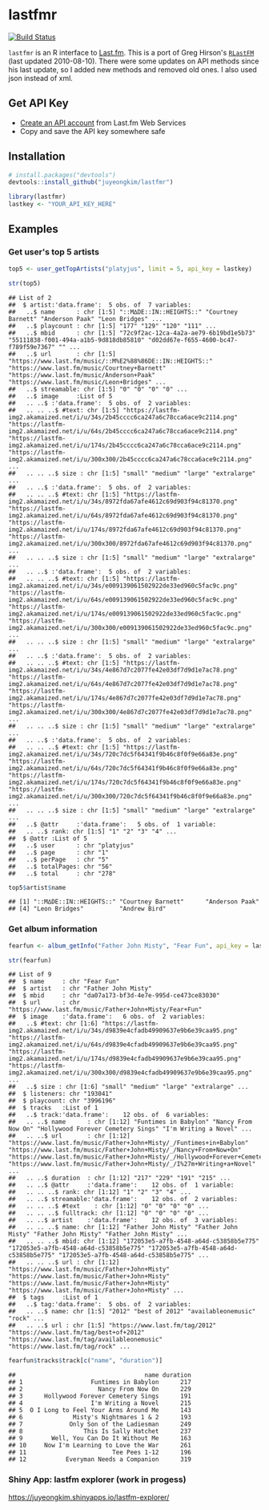 lastfmr
================

[![Build Status](https://travis-ci.org/juyeongkim/lastfmr.svg?branch=master)](https://travis-ci.org/juyeongkim/lastfmr)

`lastfmr` is an R interface to [Last.fm](http://www.last.fm/api). This is a port of Greg Hirson's [`RLastFM`](https://cran.r-project.org/package=RLastFM) (last updated 2010-08-10). There were some updates on API methods since his last update, so I added new methods and removed old ones. I also used json instead of xml.

Get API Key
-----------

-   [Create an API account](http://www.last.fm/api/account/create) from Last.fm Web Services
-   Copy and save the API key somewhere safe

Installation
------------

``` r
# install.packages("devtools")
devtools::install_github("juyeongkim/lastfmr")

library(lastfmr)
lastkey <- "YOUR_API_KEY_HERE"
```

Examples
--------

### Get user's top 5 artists

``` r
top5 <- user_getTopArtists("platyjus", limit = 5, api_key = lastkey)

str(top5)
```

    ## List of 2
    ##  $ artist:'data.frame':  5 obs. of  7 variables:
    ##   ..$ name      : chr [1:5] "::M∆DE::IN::HEIGHTS::" "Courtney Barnett" "Anderson Paak" "Leon Bridges" ...
    ##   ..$ playcount : chr [1:5] "177" "129" "120" "111" ...
    ##   ..$ mbid      : chr [1:5] "72c9f2ac-12ca-4a2a-ae79-6b19bd1e5b73" "55111838-f001-494a-a1b5-9d818db85810" "d02dd67e-f655-4600-bc47-f789f59e7367" "" ...
    ##   ..$ url       : chr [1:5] "https://www.last.fm/music/::M%E2%88%86DE::IN::HEIGHTS::" "https://www.last.fm/music/Courtney+Barnett" "https://www.last.fm/music/Anderson+Paak" "https://www.last.fm/music/Leon+Bridges" ...
    ##   ..$ streamable: chr [1:5] "0" "0" "0" "0" ...
    ##   ..$ image     :List of 5
    ##   .. ..$ :'data.frame':  5 obs. of  2 variables:
    ##   .. .. ..$ #text: chr [1:5] "https://lastfm-img2.akamaized.net/i/u/34s/2b45cccc6ca247a6c78cca6ace9c2114.png" "https://lastfm-img2.akamaized.net/i/u/64s/2b45cccc6ca247a6c78cca6ace9c2114.png" "https://lastfm-img2.akamaized.net/i/u/174s/2b45cccc6ca247a6c78cca6ace9c2114.png" "https://lastfm-img2.akamaized.net/i/u/300x300/2b45cccc6ca247a6c78cca6ace9c2114.png" ...
    ##   .. .. ..$ size : chr [1:5] "small" "medium" "large" "extralarge" ...
    ##   .. ..$ :'data.frame':  5 obs. of  2 variables:
    ##   .. .. ..$ #text: chr [1:5] "https://lastfm-img2.akamaized.net/i/u/34s/8972fda67afe4612c69d903f94c81370.png" "https://lastfm-img2.akamaized.net/i/u/64s/8972fda67afe4612c69d903f94c81370.png" "https://lastfm-img2.akamaized.net/i/u/174s/8972fda67afe4612c69d903f94c81370.png" "https://lastfm-img2.akamaized.net/i/u/300x300/8972fda67afe4612c69d903f94c81370.png" ...
    ##   .. .. ..$ size : chr [1:5] "small" "medium" "large" "extralarge" ...
    ##   .. ..$ :'data.frame':  5 obs. of  2 variables:
    ##   .. .. ..$ #text: chr [1:5] "https://lastfm-img2.akamaized.net/i/u/34s/e009139061502922de33ed960c5fac9c.png" "https://lastfm-img2.akamaized.net/i/u/64s/e009139061502922de33ed960c5fac9c.png" "https://lastfm-img2.akamaized.net/i/u/174s/e009139061502922de33ed960c5fac9c.png" "https://lastfm-img2.akamaized.net/i/u/300x300/e009139061502922de33ed960c5fac9c.png" ...
    ##   .. .. ..$ size : chr [1:5] "small" "medium" "large" "extralarge" ...
    ##   .. ..$ :'data.frame':  5 obs. of  2 variables:
    ##   .. .. ..$ #text: chr [1:5] "https://lastfm-img2.akamaized.net/i/u/34s/4e867d7c2077fe42e03df7d9d1e7ac78.png" "https://lastfm-img2.akamaized.net/i/u/64s/4e867d7c2077fe42e03df7d9d1e7ac78.png" "https://lastfm-img2.akamaized.net/i/u/174s/4e867d7c2077fe42e03df7d9d1e7ac78.png" "https://lastfm-img2.akamaized.net/i/u/300x300/4e867d7c2077fe42e03df7d9d1e7ac78.png" ...
    ##   .. .. ..$ size : chr [1:5] "small" "medium" "large" "extralarge" ...
    ##   .. ..$ :'data.frame':  5 obs. of  2 variables:
    ##   .. .. ..$ #text: chr [1:5] "https://lastfm-img2.akamaized.net/i/u/34s/720c7dc5f64341f9b46c8f0f9e66a83e.png" "https://lastfm-img2.akamaized.net/i/u/64s/720c7dc5f64341f9b46c8f0f9e66a83e.png" "https://lastfm-img2.akamaized.net/i/u/174s/720c7dc5f64341f9b46c8f0f9e66a83e.png" "https://lastfm-img2.akamaized.net/i/u/300x300/720c7dc5f64341f9b46c8f0f9e66a83e.png" ...
    ##   .. .. ..$ size : chr [1:5] "small" "medium" "large" "extralarge" ...
    ##   ..$ @attr     :'data.frame':   5 obs. of  1 variable:
    ##   .. ..$ rank: chr [1:5] "1" "2" "3" "4" ...
    ##  $ @attr :List of 5
    ##   ..$ user      : chr "platyjus"
    ##   ..$ page      : chr "1"
    ##   ..$ perPage   : chr "5"
    ##   ..$ totalPages: chr "56"
    ##   ..$ total     : chr "278"

``` r
top5$artist$name
```

    ## [1] "::M∆DE::IN::HEIGHTS::" "Courtney Barnett"      "Anderson Paak"        
    ## [4] "Leon Bridges"          "Andrew Bird"

### Get album information

``` r
fearfun <- album_getInfo("Father John Misty", "Fear Fun", api_key = lastkey)

str(fearfun)
```

    ## List of 9
    ##  $ name     : chr "Fear Fun"
    ##  $ artist   : chr "Father John Misty"
    ##  $ mbid     : chr "da07a173-bf3d-4e7e-995d-ce473ce83030"
    ##  $ url      : chr "https://www.last.fm/music/Father+John+Misty/Fear+Fun"
    ##  $ image    :'data.frame':   6 obs. of  2 variables:
    ##   ..$ #text: chr [1:6] "https://lastfm-img2.akamaized.net/i/u/34s/d9839e4cfadb49909637e9b6e39caa95.png" "https://lastfm-img2.akamaized.net/i/u/64s/d9839e4cfadb49909637e9b6e39caa95.png" "https://lastfm-img2.akamaized.net/i/u/174s/d9839e4cfadb49909637e9b6e39caa95.png" "https://lastfm-img2.akamaized.net/i/u/300x300/d9839e4cfadb49909637e9b6e39caa95.png" ...
    ##   ..$ size : chr [1:6] "small" "medium" "large" "extralarge" ...
    ##  $ listeners: chr "193041"
    ##  $ playcount: chr "3996196"
    ##  $ tracks   :List of 1
    ##   ..$ track:'data.frame':    12 obs. of  6 variables:
    ##   .. ..$ name      : chr [1:12] "Funtimes in Babylon" "Nancy From Now On" "Hollywood Forever Cemetery Sings" "I'm Writing a Novel" ...
    ##   .. ..$ url       : chr [1:12] "https://www.last.fm/music/Father+John+Misty/_/Funtimes+in+Babylon" "https://www.last.fm/music/Father+John+Misty/_/Nancy+From+Now+On" "https://www.last.fm/music/Father+John+Misty/_/Hollywood+Forever+Cemetery+Sings" "https://www.last.fm/music/Father+John+Misty/_/I%27m+Writing+a+Novel" ...
    ##   .. ..$ duration  : chr [1:12] "217" "229" "191" "215" ...
    ##   .. ..$ @attr     :'data.frame':    12 obs. of  1 variable:
    ##   .. .. ..$ rank: chr [1:12] "1" "2" "3" "4" ...
    ##   .. ..$ streamable:'data.frame':    12 obs. of  2 variables:
    ##   .. .. ..$ #text    : chr [1:12] "0" "0" "0" "0" ...
    ##   .. .. ..$ fulltrack: chr [1:12] "0" "0" "0" "0" ...
    ##   .. ..$ artist    :'data.frame':    12 obs. of  3 variables:
    ##   .. .. ..$ name: chr [1:12] "Father John Misty" "Father John Misty" "Father John Misty" "Father John Misty" ...
    ##   .. .. ..$ mbid: chr [1:12] "172053e5-a7fb-4548-a64d-c53858b5e775" "172053e5-a7fb-4548-a64d-c53858b5e775" "172053e5-a7fb-4548-a64d-c53858b5e775" "172053e5-a7fb-4548-a64d-c53858b5e775" ...
    ##   .. .. ..$ url : chr [1:12] "https://www.last.fm/music/Father+John+Misty" "https://www.last.fm/music/Father+John+Misty" "https://www.last.fm/music/Father+John+Misty" "https://www.last.fm/music/Father+John+Misty" ...
    ##  $ tags     :List of 1
    ##   ..$ tag:'data.frame':  5 obs. of  2 variables:
    ##   .. ..$ name: chr [1:5] "2012" "best of 2012" "availableonemusic" "rock" ...
    ##   .. ..$ url : chr [1:5] "https://www.last.fm/tag/2012" "https://www.last.fm/tag/best+of+2012" "https://www.last.fm/tag/availableonemusic" "https://www.last.fm/tag/rock" ...

``` r
fearfun$tracks$track[c("name", "duration")]
```

    ##                                    name duration
    ## 1                   Funtimes in Babylon      217
    ## 2                     Nancy From Now On      229
    ## 3      Hollywood Forever Cemetery Sings      191
    ## 4                   I'm Writing a Novel      215
    ## 5  O I Long to Feel Your Arms Around Me      143
    ## 6              Misty's Nightmares 1 & 2      193
    ## 7             Only Son of the Ladiesman      249
    ## 8                 This Is Sally Hatchet      237
    ## 9        Well, You Can Do It Without Me      163
    ## 10     Now I'm Learning to Love the War      261
    ## 11                        Tee Pees 1-12      196
    ## 12           Everyman Needs a Companion      319

### Shiny App: lastfm explorer (work in progess)

<https://juyeongkim.shinyapps.io/lastfm-explorer/>

